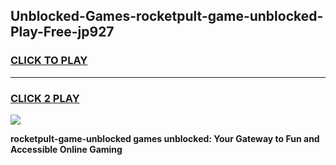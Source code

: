 
## Unblocked-Games-rocketpult-game-unblocked-Play-Free-jp927
<h3>
<a href="https://premium76.site?title=rocketpult-game-unblocked&ref=09A">CLICK TO PLAY</a></h3>
<hr>

<h3>
<a href="https://premium76.site?title=rocketpult-game-unblocked&ref=09A">CLICK 2 PLAY</a>
  
</h3>

<a href="https://premium76.site?title=rocketpult-game-unblocked&ref=09A"><img src="https://clearcache.store/games.png"></a>


**rocketpult-game-unblocked games unblocked: Your Gateway to Fun and Accessible Online Gaming**
